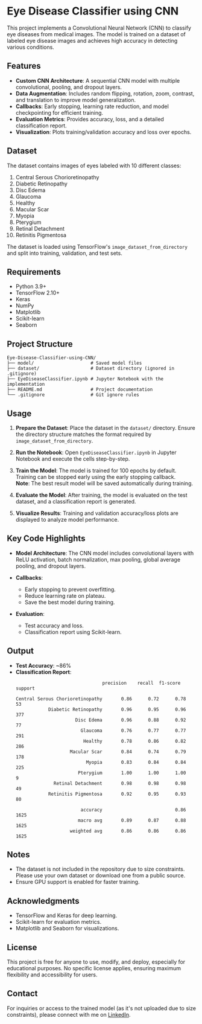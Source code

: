 # Eye Disease Classifier using CNN

This project implements a Convolutional Neural Network (CNN) to classify eye diseases from medical images. The model is trained on a dataset of labeled eye disease images and achieves high accuracy in detecting various conditions.

## Features

- **Custom CNN Architecture**: A sequential CNN model with multiple convolutional, pooling, and dropout layers.
- **Data Augmentation**: Includes random flipping, rotation, zoom, contrast, and translation to improve model generalization.
- **Callbacks**: Early stopping, learning rate reduction, and model checkpointing for efficient training.
- **Evaluation Metrics**: Provides accuracy, loss, and a detailed classification report.
- **Visualization**: Plots training/validation accuracy and loss over epochs.

## Dataset

The dataset contains images of eyes labeled with 10 different classes:
1. Central Serous Chorioretinopathy
2. Diabetic Retinopathy
3. Disc Edema
4. Glaucoma
5. Healthy
6. Macular Scar
7. Myopia
8. Pterygium
9. Retinal Detachment
10. Retinitis Pigmentosa

The dataset is loaded using TensorFlow's `image_dataset_from_directory` and split into training, validation, and test sets.

## Requirements

- Python 3.9+
- TensorFlow 2.10+
- Keras
- NumPy
- Matplotlib
- Scikit-learn
- Seaborn

## Project Structure

```
Eye-Disease-Classifier-using-CNN/
├── model/                     # Saved model files
├── dataset/                   # Dataset directory (ignored in .gitignore)
├── EyeDiseaseClassifier.ipynb # Jupyter Notebook with the implementation
├── README.md                  # Project documentation
└── .gitignore                 # Git ignore rules
```

## Usage

1. **Prepare the Dataset**: Place the dataset in the `dataset/` directory. Ensure the directory structure matches the format required by `image_dataset_from_directory`.

2. **Run the Notebook**: Open `EyeDiseaseClassifier.ipynb` in Jupyter Notebook and execute the cells step-by-step.

3. **Train the Model**: The model is trained for 100 epochs by default. Training can be stopped early using the early stopping callback.  
   **Note**: The best result model will be saved automatically during training.

4. **Evaluate the Model**: After training, the model is evaluated on the test dataset, and a classification report is generated.

5. **Visualize Results**: Training and validation accuracy/loss plots are displayed to analyze model performance.

## Key Code Highlights

- **Model Architecture**:
  The CNN model includes convolutional layers with ReLU activation, batch normalization, max pooling, global average pooling, and dropout layers.

- **Callbacks**:
  - Early stopping to prevent overfitting.
  - Reduce learning rate on plateau.
  - Save the best model during training.

- **Evaluation**:
  - Test accuracy and loss.
  - Classification report using Scikit-learn.

##  Output

- **Test Accuracy**: ~86%
- **Classification Report**:
  ```
                                  precision    recall  f1-score   support

  Central Serous Chorioretinopathy       0.86      0.72      0.78        53
              Diabetic Retinopathy       0.96      0.95      0.96       377
                        Disc Edema       0.96      0.88      0.92        77
                          Glaucoma       0.76      0.77      0.77       291
                           Healthy       0.78      0.86      0.82       286
                      Macular Scar       0.84      0.74      0.79       178
                            Myopia       0.83      0.84      0.84       225
                         Pterygium       1.00      1.00      1.00         9
                Retinal Detachment       0.98      0.98      0.98        49
              Retinitis Pigmentosa       0.92      0.95      0.93        80

                          accuracy                           0.86      1625
                         macro avg       0.89      0.87      0.88      1625
                      weighted avg       0.86      0.86      0.86      1625
  ```

## Notes

- The dataset is not included in the repository due to size constraints. Please use your own dataset or download one from a public source.
- Ensure GPU support is enabled for faster training.

## Acknowledgments

- TensorFlow and Keras for deep learning.
- Scikit-learn for evaluation metrics.
- Matplotlib and Seaborn for visualizations.

## License

This project is free for anyone to use, modify, and deploy, especially for educational purposes. No specific license applies, ensuring maximum flexibility and accessibility for users.

## Contact

For inquiries or access to the trained model (as it's not uploaded due to size constraints), please connect with me on [LinkedIn](https://www.linkedin.com/in/nhassan96/).